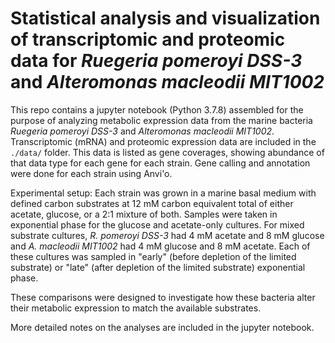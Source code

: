 # Statistical analysis and visualization of transcriptomic and proteomic data for *Ruegeria pomeroyi DSS-3* and *Alteromonas macleodii MIT1002*

This repo contains a jupyter notebook (Python 3.7.8) assembled for the purpose of analyzing metabolic expression data from the marine bacteria *Ruegeria pomeroyi DSS-3* and *Alteromonas macleodii MIT1002*.
Transcriptomic (mRNA) and proteomic expression data are included in the `./data/` folder. This data is listed as gene coverages, showing abundance of that data type for each gene for each strain.
Gene calling and annotation were done for each strain using Anvi'o.

Experimental setup:
Each strain was grown in a marine basal medium with defined carbon substrates at 12 mM carbon equivalent total of either acetate, glucose, or a 2:1 mixture of both.
Samples were taken in exponential phase for the glucose and acetate-only cultures.
For mixed substrate cultures, *R. pomeroyi DSS-3* had 4 mM acetate and 8 mM glucose and *A. macleodii MIT1002* had 4 mM glucose and 8 mM acetate. 
Each of these cultures was sampled in "early" (before depletion of the limited substrate) or "late" (after depletion of the limited substrate) exponential phase.

These comparisons were designed to investigate how these bacteria alter their metabolic expression to match the available substrates.

More detailed notes on the analyses are included in the jupyter notebook.
